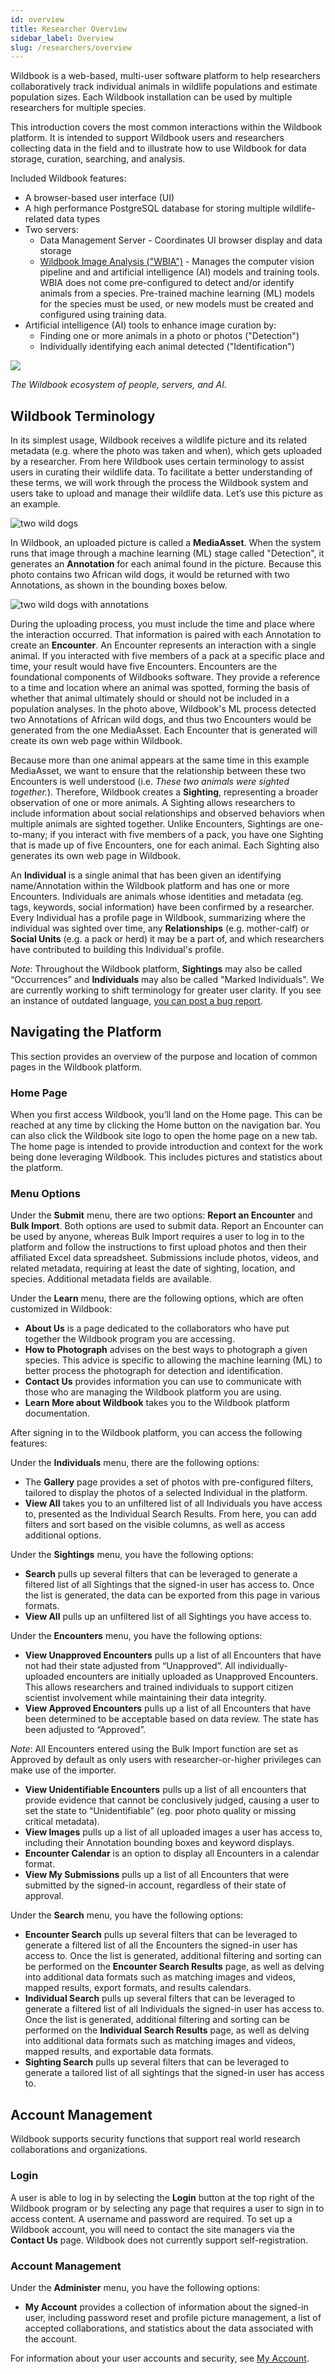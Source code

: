 ```yaml
---
id: overview
title: Researcher Overview
sidebar_label: Overview
slug: /researchers/overview
---
```


Wildbook is a web-based, multi-user software platform to help researchers collaboratively track individual animals in wildlife populations and estimate population sizes. Each Wildbook installation can be used by multiple researchers for multiple species. 

This introduction covers the most common interactions within the Wildbook platform. It is intended to support Wildbook users and researchers collecting data in the field and to illustrate how to use Wildbook for data storage, curation, searching, and analysis.

Included Wildbook features:

- A browser-based user interface (UI)
- A high performance PostgreSQL database for storing multiple wildlife-related data types
- Two servers:
  - Data Management Server - Coordinates UI browser display and data storage
  - [Wildbook Image Analysis ("WBIA")](../developers/wbia/wbia_overview) - Manages the computer vision pipeline and and artificial intelligence (AI) models and training tools. WBIA does not come pre-configured to detect and/or identify animals from a species. Pre-trained machine learning (ML) models for the species must be used, or new models must be created and configured using training data.
- Artificial intelligence (AI) tools to enhance image curation by:
  - Finding one or more animals in a photo or photos ("Detection")
  - Individually identifying each animal detected ("Identification")

![](../../static/img/wildbookEcosystem.png)

*The Wildbook ecosystem of people, servers, and AI.*

## Wildbook Terminology

In its simplest usage, Wildbook receives a wildlife picture and its related metadata (e.g. where the photo was taken and when), which gets uploaded by a researcher. From here Wildbook uses certain terminology to assist users in curating their wildlife data. To facilitate a better understanding of these terms, we will work through the process the Wildbook system and users take to upload and manage their wildlife data. Let’s use this picture as an example.

![two wild dogs](../../static/img/field_guide_1.png)

In Wildbook, an uploaded picture is called a **MediaAsset**. When the system runs that image through a machine learning (ML) stage called "Detection", it generates an **Annotation** for each animal found in the picture. Because this photo contains two African wild dogs, it would be returned with two Annotations, as shown in the bounding boxes below.

![two wild dogs with annotations](../../static/img/field_guide_2.png)

During the uploading process, you must include the time and place where the interaction occurred. That information is paired with each Annotation to create an **Encounter**. An Encounter represents an interaction with a single animal. If you interacted with five members of a pack at a specific place and time, your result would have five Encounters. Encounters are the foundational components of Wildbooks software. They provide a reference to a time and location where an animal was spotted, forming the basis of whether that animal ultimately should or should not be included in a population analyses. In the photo above, Wildbook's ML process detected two Annotations of African wild dogs, and thus two Encounters would be generated from the one MediaAsset. Each Encounter that is generated will create its own web page within Wildbook.

Because more than one animal appears at the same time in this example MediaAsset, we want to ensure that the relationship between these two Encounters is well understood (i.e. *These two animals were sighted together.*). Therefore, Wildbook creates a **Sighting**, representing a broader observation of one or more animals. A Sighting allows researchers to include information about social relationships and observed behaviors when multiple animals are sighted together. Unlike Encounters, Sightings are one-to-many; if you interact with five members of a pack, you have one Sighting that is made up of five Encounters, one for each animal. Each Sighting also generates its own web page in Wildbook.

An **Individual** is a single animal that has been given an identifying name/Annotation within the Wildbook platform and has one or more Encounters. Individuals are animals whose identities and metadata (eg. tags, keywords, social information) have been confirmed by a researcher. Every Individual has a profile page in Wildbook, summarizing where the individual was sighted over time, any **Relationships** (e.g. mother-calf) or **Social Units** (e.g. a pack or herd) it may be a part of, and which researchers have contributed to building this Individual's profile.

*Note*: Throughout the Wildbook platform, **Sightings** may also be called “Occurrences” and **Individuals** may also be called "Marked Individuals". We are currently working to shift terminology for greater user clarity. If you see an instance of outdated language, [you can post a bug report](https://community.wildbook.org).


## Navigating the Platform

This section provides an overview of the purpose and location of common pages in the Wildbook platform.

### Home Page

When you first access Wildbook, you’ll land on the Home page. This can be reached at any time by clicking the Home button on the navigation bar. You can also click the Wildbook site logo to open the home page on a new tab. The home page is intended to provide introduction and context for the work being done leveraging Wildbook. This includes pictures and statistics about the platform.

### Menu Options

Under the **Submit** menu, there are two options: **Report an Encounter** and **Bulk Import**. Both options are used to submit data. Report an Encounter can be used by anyone, whereas Bulk Import requires a user to log in to the platform and follow the instructions to first upload photos and then their affiliated Excel data spreadsheet. Submissions include photos, videos, and related metadata, requiring at least the date of sighting, location, and species. Additional metadata fields are available.

Under the **Learn** menu, there are the following options, which are often customized in Wildbook:

- **About Us** is a page dedicated to the collaborators who have put together the Wildbook program you are accessing.
- **How to Photograph** advises on the best ways to photograph a given species. This advice is specific to allowing the machine learning (ML) to better process the photograph for detection and identification.
- **Contact Us** provides information you can use to communicate with those who are managing the Wildbook platform you are using.
- **Learn More about Wildbook** takes you to the Wildbook platform documentation.

After signing in to the Wildbook platform, you can access the following features:

Under the **Individuals** menu, there are the following options:

- The **Gallery** page provides a set of photos with pre-configured filters, tailored to display the photos of a selected Individual in the platform.
- **View All** takes you to an unfiltered list of all Individuals you have access to, presented as the Individual Search Results. From here, you can add filters and sort based on the visible columns, as well as access additional options.

Under the **Sightings** menu, you have the following options:

- **Search** pulls up several filters that can be leveraged to generate a filtered list of all Sightings that the signed-in user has access to. Once the list is generated, the data can be exported from this page in various formats.
- **View All** pulls up an unfiltered list of all Sightings you have access to.

Under the **Encounters** menu, you have the following options:

- **View Unapproved Encounters** pulls up a list of all Encounters that have not had their state adjusted from “Unapproved”. All individually-uploaded encounters are initially uploaded as Unapproved Encounters. This allows researchers and trained individuals to support citizen scientist involvement while maintaining their data integrity.
- **View Approved Encounters** pulls up a list of all Encounters that have been determined to be acceptable based on data review. The state has been adjusted to “Approved”. 

*Note*: All Encounters entered using the Bulk Import function are set as Approved by default as only users with researcher-or-higher privileges can make use of the importer.

- **View Unidentifiable Encounters** pulls up a list of all encounters that provide evidence that cannot be conclusively judged, causing a user to set the state to “Unidentifiable” (eg. poor photo quality or missing critical metadata).
- **View Images** pulls up a list of all uploaded images a user has access to, including their Annotation bounding boxes and keyword displays. 
- **Encounter Calendar** is an option to display all Encounters in a calendar format.
- **View My Submissions** pulls up a list of all Encounters that were submitted by the signed-in account, regardless of their state of approval.

Under the **Search** menu, you have the following options:

- **Encounter Search** pulls up several filters that can be leveraged to generate a filtered list of all the Encounters the signed-in user has access to. Once the list is generated, additional filtering and sorting can be performed on the **Encounter Search Results** page, as well as delving into additional data formats such as matching images and videos, mapped results, export formats, and results calendars.
- **Individual Search** pulls up several filters that can be leveraged to generate a filtered list of all Individuals the signed-in user has access to. Once the list is generated, additional filtering and sorting can be performed on the **Individual Search Results** page, as well as delving into additional data formats such as matching images and videos, mapped results, and exportable data formats.
- **Sighting Search** pulls up several filters that can be leveraged to generate a tailored list of all sightings that the signed-in user has access to.

## Account Management

Wildbook supports security functions that support real world research collaborations and organizations.

### Login

A user is able to log in by selecting the **Login** button at the top right of the Wildbook program or by selecting any page that requires a user to sign in to access content. A username and password are required. To set up a Wildbook account, you will need to contact the site managers via the **Contact Us** page. Wildbook does not currently support self-registration.

### Account Management

Under the **Administer** menu, you have the following options:

- **My Account** provides a collection of information about the signed-in user, including password reset and profile picture management, a list of accepted collaborations, and statistics about the data associated with the account.

For information about your user accounts and security, see [My Account](my_account).
